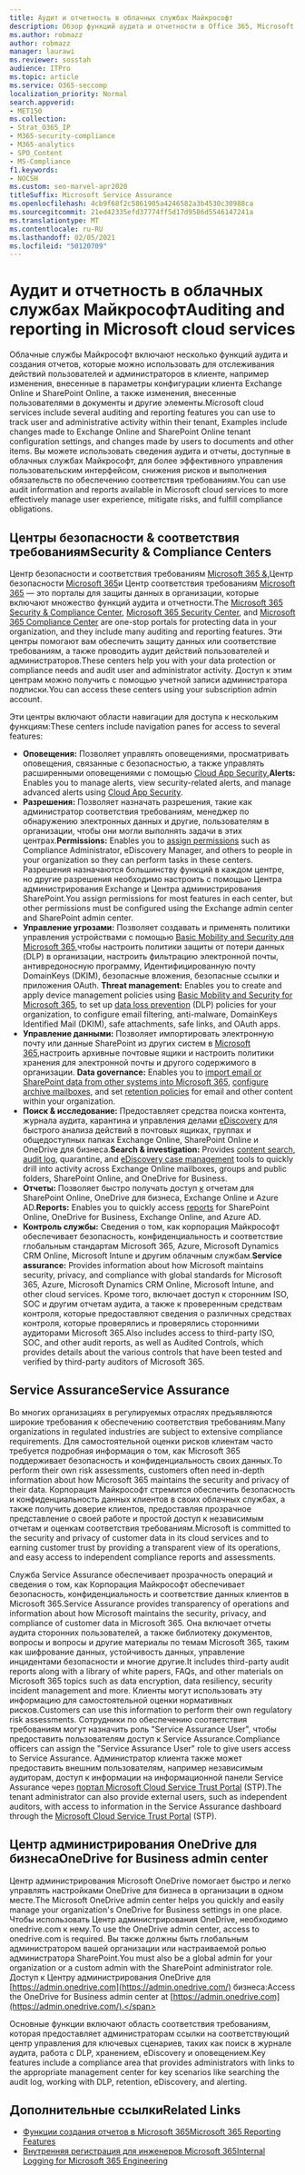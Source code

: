 ```yaml
---
title: Аудит и отчетность в облачных службах Майкрософт
description: Обзор функций аудита и отчетности в Office 365, Microsoft 365 и Service Assurance.
ms.author: robmazz
author: robmazz
manager: laurawi
ms.reviewer: sosstah
audience: ITPro
ms.topic: article
ms.service: O365-seccomp
localization_priority: Normal
search.appverid:
- MET150
ms.collection:
- Strat_O365_IP
- M365-security-compliance
- M365-analytics
- SPO_Content
- MS-Compliance
f1.keywords:
- NOCSH
ms.custom: seo-marvel-apr2020
titleSuffix: Microsoft Service Assurance
ms.openlocfilehash: 4cb9f68f2c5861905a4246582a3b4530c30988ca
ms.sourcegitcommit: 21ed42335efd37774ff5d17d9586d5546147241a
ms.translationtype: MT
ms.contentlocale: ru-RU
ms.lasthandoff: 02/05/2021
ms.locfileid: "50120709"
---
```

# <a name="auditing-and-reporting-in-microsoft-cloud-services"></a><span data-ttu-id="9d94f-103">Аудит и отчетность в облачных службах Майкрософт</span><span class="sxs-lookup"><span data-stu-id="9d94f-103">Auditing and reporting in Microsoft cloud services</span></span>

<span data-ttu-id="9d94f-104">Облачные службы Майкрософт включают несколько функций аудита и создания отчетов, которые можно использовать для отслеживания действий пользователей и администраторов в клиенте, например изменения, внесенные в параметры конфигурации клиента Exchange Online и SharePoint Online, а также изменения, внесенные пользователями в документы и другие элементы.</span><span class="sxs-lookup"><span data-stu-id="9d94f-104">Microsoft cloud services include several auditing and reporting features you can use to track user and administrative activity within their tenant, Examples include changes made to Exchange Online and SharePoint Online tenant configuration settings, and changes made by users to documents and other items.</span></span> <span data-ttu-id="9d94f-105">Вы можете использовать сведения аудита и отчеты, доступные в облачных службах Майкрософт, для более эффективного управления пользовательским интерфейсом, снижения рисков и выполнения обязательств по обеспечению соответствия требованиям.</span><span class="sxs-lookup"><span data-stu-id="9d94f-105">You can use audit information and reports available in Microsoft cloud services to more effectively manage user experience, mitigate risks, and fulfill compliance obligations.</span></span>

## <a name="security--compliance-centers"></a><span data-ttu-id="9d94f-106">Центры безопасности & соответствия требованиям</span><span class="sxs-lookup"><span data-stu-id="9d94f-106">Security & Compliance Centers</span></span>

<span data-ttu-id="9d94f-107">Центр безопасности и соответствия требованиям [Microsoft 365 &,](https://protection.office.com)Центр безопасности [Microsoft 365](https://security.microsoft.com)и Центр соответствия требованиям [Microsoft 365](https://compliance.microsoft.com) — это порталы для защиты данных в организации, которые включают множество функций аудита и отчетности.</span><span class="sxs-lookup"><span data-stu-id="9d94f-107">The [Microsoft 365 Security & Compliance Center](https://protection.office.com), [Microsoft 365 Security Center](https://security.microsoft.com), and [Microsoft 365 Compliance Center](https://compliance.microsoft.com) are one-stop portals for protecting data in your organization, and they include many auditing and reporting features.</span></span> <span data-ttu-id="9d94f-108">Эти центры помогают вам обеспечить защиту данных или соответствие требованиям, а также проводить аудит действий пользователей и администраторов.</span><span class="sxs-lookup"><span data-stu-id="9d94f-108">These centers help you with your data protection or compliance needs and audit user and administrator activity.</span></span> <span data-ttu-id="9d94f-109">Доступ к этим центрам можно получить с помощью учетной записи администратора подписки.</span><span class="sxs-lookup"><span data-stu-id="9d94f-109">You can access these centers using your subscription admin account.</span></span>

<span data-ttu-id="9d94f-110">Эти центры включают области навигации для доступа к нескольким функциям:</span><span class="sxs-lookup"><span data-stu-id="9d94f-110">These centers include navigation panes for access to several features:</span></span>

- <span data-ttu-id="9d94f-111">**Оповещения:** Позволяет управлять оповещениями, просматривать оповещения, связанные с безопасностью, а также управлять расширенными оповещениями с помощью [Cloud App Security.](/cloud-app-security/what-is-cloud-app-security)</span><span class="sxs-lookup"><span data-stu-id="9d94f-111">**Alerts:** Enables you to manage alerts, view security-related alerts, and manage advanced alerts using [Cloud App Security](/cloud-app-security/what-is-cloud-app-security).</span></span>
- <span data-ttu-id="9d94f-112">**Разрешения:** Позволяет назначать [](/microsoft-365/security/office-365-security/grant-access-to-the-security-and-compliance-center) разрешения, такие как администратор соответствия требованиям, менеджер по обнаружению электронных данных и другие, пользователям в организации, чтобы они могли выполнять задачи в этих центрах.</span><span class="sxs-lookup"><span data-stu-id="9d94f-112">**Permissions:** Enables you to [assign permissions](/microsoft-365/security/office-365-security/grant-access-to-the-security-and-compliance-center) such as Compliance Administrator, eDiscovery Manager, and others to people in your organization so they can perform tasks in these centers.</span></span> <span data-ttu-id="9d94f-113">Разрешения назначаются большинству функций в каждом центре, но другие разрешения необходимо настроить с помощью Центра администрирования Exchange и Центра администрирования SharePoint.</span><span class="sxs-lookup"><span data-stu-id="9d94f-113">You assign permissions for most features in each center, but other permissions must be configured using the Exchange admin center and SharePoint admin center.</span></span>
- <span data-ttu-id="9d94f-114">**Управление угрозами:** Позволяет создавать и применять политики управления устройствами с помощью [Basic Mobility and Security для Microsoft 365,](https://support.microsoft.com/office/overview-of-basic-mobility-and-security-for-microsoft-365-faa7d8e5-645d-4d59-839c-c8d4c1869e4a)чтобы настроить политики защиты от потери данных (DLP) в организации, настроить фильтрацию электронной почты, антивредоносную программу, Идентифицированную почту DomainKeys (DKIM), безопасные вложения, безопасные ссылки и приложения OAuth. [](/microsoft-365/compliance/data-loss-prevention-policies)</span><span class="sxs-lookup"><span data-stu-id="9d94f-114">**Threat management:** Enables you to create and apply device management policies using [Basic Mobility and Security for Microsoft 365](https://support.microsoft.com/office/overview-of-basic-mobility-and-security-for-microsoft-365-faa7d8e5-645d-4d59-839c-c8d4c1869e4a), to set up [data loss prevention](/microsoft-365/compliance/data-loss-prevention-policies) (DLP) policies for your organization, to configure email filtering, anti-malware, DomainKeys Identified Mail (DKIM), safe attachments, safe links, and OAuth apps.</span></span>
- <span data-ttu-id="9d94f-115">**Управление данными:** Позволяет импортировать электронную почту или данные SharePoint из других [](https://support.office.com/article/Enable-archive-mailboxes-in-the-Office-365-Security-Compliance-Center-268a109e-7843-405b-bb3d-b9393b2342ce)систем в [Microsoft 365,](https://support.office.com/article/Import-PST-files-or-SharePoint-data-to-Office-365-ba688e0a-0fcb-4bd7-8e57-2b669564ea84)настроить архивные почтовые ящики и настроить политики хранения для электронной почты и другого содержимого в организации. [](/microsoft-365/compliance/retention-policies)</span><span class="sxs-lookup"><span data-stu-id="9d94f-115">**Data governance:** Enables you to [import email or SharePoint data from other systems into Microsoft 365](https://support.office.com/article/Import-PST-files-or-SharePoint-data-to-Office-365-ba688e0a-0fcb-4bd7-8e57-2b669564ea84), [configure archive mailboxes](https://support.office.com/article/Enable-archive-mailboxes-in-the-Office-365-Security-Compliance-Center-268a109e-7843-405b-bb3d-b9393b2342ce), and set [retention policies](/microsoft-365/compliance/retention-policies) for email and other content within your organization.</span></span>
- <span data-ttu-id="9d94f-116">**Поиск & исследование:** Предоставляет [](https://support.office.com/article/Run-a-Content-Search-in-the-Office-365-Security-Compliance-Center-61852fd9-fe8a-4880-a339-cb19ed3bff4a)средства поиска контента, журнала аудита, [](https://support.office.com/article/Search-the-audit-log-in-the-Office-365-Security-Compliance-Center-0d4d0f35-390b-4518-800e-0c7ec95e946c)карантина и управления делами [eDiscovery](https://support.office.com/article/Manage-eDiscovery-cases-in-the-Office-365-Security-Compliance-Center-edea80d6-20a7-40fb-b8c4-5e8c8395f6da) для быстрого анализа действий в почтовых ящиках, группах и общедоступных папках Exchange Online, SharePoint Online и OneDrive для бизнеса.</span><span class="sxs-lookup"><span data-stu-id="9d94f-116">**Search & investigation:** Provides [content search](https://support.office.com/article/Run-a-Content-Search-in-the-Office-365-Security-Compliance-Center-61852fd9-fe8a-4880-a339-cb19ed3bff4a), [audit log](https://support.office.com/article/Search-the-audit-log-in-the-Office-365-Security-Compliance-Center-0d4d0f35-390b-4518-800e-0c7ec95e946c), quarantine, and [eDiscovery case management](https://support.office.com/article/Manage-eDiscovery-cases-in-the-Office-365-Security-Compliance-Center-edea80d6-20a7-40fb-b8c4-5e8c8395f6da) tools to quickly drill into activity across Exchange Online mailboxes, groups and public folders, SharePoint Online, and OneDrive for Business.</span></span>
- <span data-ttu-id="9d94f-117">**Отчеты:** Позволяет быстро получать доступ [к](https://support.office.com/article/Reports-in-the-Office-365-Security-Compliance-Center-7acd33ce-1ec8-49fb-b625-43bac7b58c5a) отчетам для SharePoint Online, OneDrive для бизнеса, Exchange Online и Azure AD.</span><span class="sxs-lookup"><span data-stu-id="9d94f-117">**Reports:** Enables you to quickly access [reports](https://support.office.com/article/Reports-in-the-Office-365-Security-Compliance-Center-7acd33ce-1ec8-49fb-b625-43bac7b58c5a) for SharePoint Online, OneDrive for Business, Exchange Online, and Azure AD.</span></span>
- <span data-ttu-id="9d94f-118">**Контроль службы:** Сведения о том, как корпорация Майкрософт обеспечивает безопасность, конфиденциальность и соответствие глобальным стандартам Microsoft 365, Azure, Microsoft Dynamics CRM Online, Microsoft Intune и другим облачным службам.</span><span class="sxs-lookup"><span data-stu-id="9d94f-118">**Service assurance:** Provides information about how Microsoft maintains security, privacy, and compliance with global standards for Microsoft 365, Azure, Microsoft Dynamics CRM Online, Microsoft Intune, and other cloud services.</span></span> <span data-ttu-id="9d94f-119">Кроме того, включает доступ к сторонним ISO, SOC и другим отчетам аудита, а также к проверенным средствам контроля, которые предоставляют сведения о различных средствах контроля, которые проверялись и проверялись сторонними аудиторами Microsoft 365.</span><span class="sxs-lookup"><span data-stu-id="9d94f-119">Also includes access to third-party ISO, SOC, and other audit reports, as well as Audited Controls, which provides details about the various controls that have been tested and verified by third-party auditors of Microsoft 365.</span></span>

## <a name="service-assurance"></a><span data-ttu-id="9d94f-120">Service Assurance</span><span class="sxs-lookup"><span data-stu-id="9d94f-120">Service Assurance</span></span>

<span data-ttu-id="9d94f-121">Во многих организациях в регулируемых отраслях предъявляются широкие требования к обеспечению соответствия требованиям.</span><span class="sxs-lookup"><span data-stu-id="9d94f-121">Many organizations in regulated industries are subject to extensive compliance requirements.</span></span> <span data-ttu-id="9d94f-122">Для самостоятельной оценки рисков клиентам часто требуется подробная информация о том, как Microsoft 365 поддерживает безопасность и конфиденциальность своих данных.</span><span class="sxs-lookup"><span data-stu-id="9d94f-122">To perform their own risk assessments, customers often need in-depth information about how Microsoft 365 maintains the security and privacy of their data.</span></span> <span data-ttu-id="9d94f-123">Корпорация Майкрософт стремится обеспечить безопасность и конфиденциальность данных клиентов в своих облачных службах, а также получить доверие клиентов, предоставляя прозрачное представление о своей работе и простой доступ к независимым отчетам и оценкам соответствия требованиям.</span><span class="sxs-lookup"><span data-stu-id="9d94f-123">Microsoft is committed to the security and privacy of customer data in its cloud services and to earning customer trust by providing a transparent view of its operations, and easy access to independent compliance reports and assessments.</span></span>

<span data-ttu-id="9d94f-124">Служба Service Assurance обеспечивает прозрачность операций и сведения о том, как Корпорация Майкрософт обеспечивает безопасность, конфиденциальность и соответствие данных клиентов в Microsoft 365.</span><span class="sxs-lookup"><span data-stu-id="9d94f-124">Service Assurance provides transparency of operations and information about how Microsoft maintains the security, privacy, and compliance of customer data in Microsoft 365.</span></span> <span data-ttu-id="9d94f-125">Она включает отчеты аудита сторонних пользователей, а также библиотеку документов, вопросы и вопросы и другие материалы по темам Microsoft 365, таким как шифрование данных, устойчивость данных, управление инцидентами безопасности и многие другие.</span><span class="sxs-lookup"><span data-stu-id="9d94f-125">It includes third-party audit reports along with a library of white papers, FAQs, and other materials on Microsoft 365 topics such as data encryption, data resiliency, security incident management and more.</span></span> <span data-ttu-id="9d94f-126">Клиенты могут использовать эту информацию для самостоятельной оценки нормативных рисков.</span><span class="sxs-lookup"><span data-stu-id="9d94f-126">Customers can use this information to perform their own regulatory risk assessments.</span></span> <span data-ttu-id="9d94f-127">Сотрудники по обеспечению соответствия требованиям могут назначить роль "Service Assurance User", чтобы предоставить пользователям доступ к Service Assurance.</span><span class="sxs-lookup"><span data-stu-id="9d94f-127">Compliance officers can assign the "Service Assurance User" role to give users access to Service Assurance.</span></span> <span data-ttu-id="9d94f-128">Администратор клиента также может предоставить внешним пользователям, например независимым аудиторам, доступ к информации на информационной панели Service Assurance через [портал Microsoft Cloud Service Trust Portal](https://aka.ms/STP) (STP).</span><span class="sxs-lookup"><span data-stu-id="9d94f-128">The tenant administrator can also provide external users, such as independent auditors, with access to information in the Service Assurance dashboard through the [Microsoft Cloud Service Trust Portal](https://aka.ms/STP) (STP).</span></span>

## <a name="onedrive-for-business-admin-center"></a><span data-ttu-id="9d94f-129">Центр администрирования OneDrive для бизнеса</span><span class="sxs-lookup"><span data-stu-id="9d94f-129">OneDrive for Business admin center</span></span>

<span data-ttu-id="9d94f-130">Центр администрирования Microsoft OneDrive помогает быстро и легко управлять настройками OneDrive для бизнеса в организации в одном месте.</span><span class="sxs-lookup"><span data-stu-id="9d94f-130">The Microsoft OneDrive admin center helps you quickly and easily manage your organization's OneDrive for Business settings in one place.</span></span> <span data-ttu-id="9d94f-131">Чтобы использовать Центр администрирования OneDrive, необходимо onedrive.com к нему.</span><span class="sxs-lookup"><span data-stu-id="9d94f-131">To use the OneDrive admin center, access to onedrive.com is required.</span></span> <span data-ttu-id="9d94f-132">Вы также должны быть глобальным администратором вашей организации или настраиваемой ролью администратора SharePoint.</span><span class="sxs-lookup"><span data-stu-id="9d94f-132">You must also be a global admin for your organization or a custom admin with the SharePoint administrator role.</span></span> <span data-ttu-id="9d94f-133">Доступ к Центру администрирования OneDrive для [https://admin.onedrive.com](https://admin.onedrive.com/) бизнеса:</span><span class="sxs-lookup"><span data-stu-id="9d94f-133">Access the OneDrive for Business admin center at [https://admin.onedrive.com](https://admin.onedrive.com/).</span></span>

<span data-ttu-id="9d94f-134">Основные функции включают область соответствия требованиям, которая предоставляет администраторам ссылки на соответствующий центр управления для ключевых сценариев, таких как поиск в журнале аудита, работа с DLP, хранением, eDiscovery и оповещением.</span><span class="sxs-lookup"><span data-stu-id="9d94f-134">Key features include a compliance area that provides administrators with links to the appropriate management center for key scenarios like searching the audit log, working with DLP, retention, eDiscovery, and alerting.</span></span>

## <a name="related-links"></a><span data-ttu-id="9d94f-135">Дополнительные ссылки</span><span class="sxs-lookup"><span data-stu-id="9d94f-135">Related Links</span></span>

- [<span data-ttu-id="9d94f-136">Функции создания отчетов в Microsoft 365</span><span class="sxs-lookup"><span data-stu-id="9d94f-136">Microsoft 365 Reporting Features</span></span>](assurance-reporting-features.md)
- [<span data-ttu-id="9d94f-137">Внутренняя регистрация для инженеров Microsoft 365</span><span class="sxs-lookup"><span data-stu-id="9d94f-137">Internal Logging for Microsoft 365 Engineering</span></span>](assurance-internal-logging.md)
